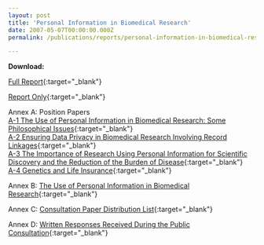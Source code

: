 ```yaml
---
layout: post
title: 'Personal Information in Biomedical Research'
date: 2007-05-07T00:00:00.000Z
permalink: /publications/reports/personal-information-in-biomedical-research

---
```



**Download:**

[Full Report](/files/publications/reports/personal-informations-in-biomedical-research-full-report.pdf){:target="_blank"}

[Report Only](/files/publications/reports/personal-information-in-biomedical-research-report-only.pdf){:target="_blank"}

Annex A: Position Papers
<br>[A-1 The Use of Personal Information in Biomedical Research: Some Philosophical Issues](/files/publications/reports/personal-information-in-biomedical-research-annex-a1.pdf){:target="_blank"}
<br>[A-2 Ensuring Data Privacy in Biomedical Research Involving Record Linkages](/files/publications/reports/personal-information-in-biomedical-research-annex-a-2.pdf){:target="_blank"}
<br>[A-3 The Importance of Research Using Personal Information for Scientific Discovery and the Reduction of the Burden of Disease](/files/publications/reports/personal-information-in-biomedical-research-annex-a-3.pdf){:target="_blank"}
<br>[A-4 Genetics and Life Insurance](/files/publications/reports/personal-information-in-biomedical-research-annex-a-4.pdf){:target="_blank"}

Annex B: [The Use of Personal Information in Biomedical Research](/files/publications/reports/personal-information-in-biomedical-research-annex-b.pdf){:target="_blank"}

Annex C: [Consultation Paper Distribution List](/files/publications/reports/personal-information-in-biomedical-research-annex-c.pdf){:target="_blank"}

Annex D: [Written Responses Received During the Public Consultation](/files/publications/reports/personal-information-in-biomedical-research-annex-d.pdf){:target="_blank"}
